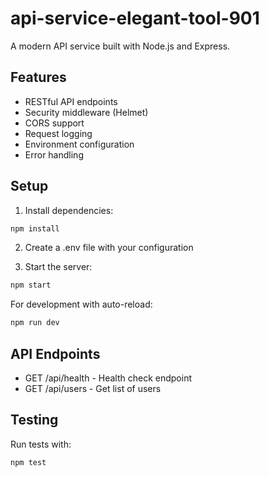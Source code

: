 # api-service-elegant-tool-901

A modern API service built with Node.js and Express.

## Features

- RESTful API endpoints
- Security middleware (Helmet)
- CORS support
- Request logging
- Environment configuration
- Error handling

## Setup

1. Install dependencies:
```bash
npm install
```

2. Create a .env file with your configuration

3. Start the server:
```bash
npm start
```

For development with auto-reload:
```bash
npm run dev
```

## API Endpoints

- GET /api/health - Health check endpoint
- GET /api/users - Get list of users

## Testing

Run tests with:
```bash
npm test
```
